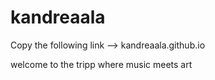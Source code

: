 # kandreaala
Copy the following link --> kandreaala.github.io

welcome to the tripp where music meets art
